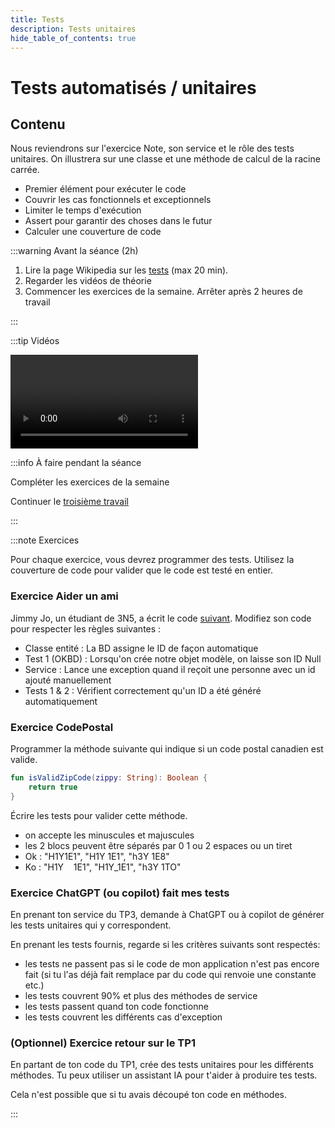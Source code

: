 ```yaml
---
title: Tests
description: Tests unitaires
hide_table_of_contents: true
---
```


# Tests automatisés / unitaires

## Contenu

Nous reviendrons sur l'exercice Note, son service et le rôle des tests unitaires. On illustrera sur une classe et une méthode de calcul de la racine carrée.

- Premier élément pour exécuter le code
- Couvrir les cas fonctionnels et exceptionnels
- Limiter le temps d'exécution
- Assert pour garantir des choses dans le futur
- Calculer une couverture de code

<Row>

<Column>

:::warning Avant la séance (2h)

1. Lire la page Wikipedia sur les [tests](https://fr.wikipedia.org/wiki/Test_unitaire) (max 20 min).
2. Regarder les vidéos de théorie
3. Commencer les exercices de la semaine. Arrêter après 2 heures de travail



:::

</Column>

<Column>

:::tip Vidéos

<Video url="https://youtu.be/TsvblQf--nI" />

<Video url="https://youtu.be/odT2vpyqVN8" />

<Video url="https://youtu.be/IOpGBezfUww" />

PARLER DE TESTER AVEC UNE BD

:::

</Column>

<Column>

:::info À faire pendant la séance

Compléter les exercices de la semaine

Continuer le [troisième travail](../tp/tp3)

:::

</Column>

</Row>

:::note Exercices

Pour chaque exercice, vous devrez programmer des tests. Utilisez la couverture de code pour valider que le code est testé en entier.

### Exercice Aider un ami

Jimmy Jo, un étudiant de 3N5, a écrit le code [suivant](https://github.com/departement-info-cem/3N5-Prog3/tree/main/code/TestsExercice1). Modifiez son code pour respecter les règles suivantes :

- Classe entité : La BD assigne le ID de façon automatique
- Test 1 (OKBD) : Lorsqu'on crée notre objet modèle, on laisse son ID Null
- Service : Lance une exception quand il reçoit une personne avec un id ajouté manuellement
- Tests 1 & 2 : Vérifient correctement qu'un ID a été généré automatiquement

### Exercice CodePostal

Programmer la méthode suivante qui indique si un code postal canadien est valide.

```kotlin
fun isValidZipCode(zippy: String): Boolean {
    return true
}
```

Écrire les tests pour valider cette méthode.
- on accepte les minuscules et majuscules
- les 2 blocs peuvent être séparés par 0 1 ou 2 espaces ou un tiret
- Ok : "H1Y1E1", "H1Y 1E1", "h3Y 1E8"
- Ko : "H1Y &#8203; &#8203; &#8203; 1E1", "H1Y_1E1", "h3Y 1TO"

### Exercice ChatGPT (ou copilot) fait mes tests

En prenant ton service du TP3, demande à ChatGPT ou à copilot de générer les tests unitaires qui y correspondent.

En prenant les tests fournis, regarde si les critères suivants sont respectés:
- les tests ne passent pas si le code de mon application n'est pas encore fait (si tu l'as déjà fait remplace par du code qui renvoie une constante etc.)
- les tests couvrent 90% et plus des méthodes de service
- les tests passent quand ton code fonctionne
- les tests couvrent les différents cas d'exception

### (Optionnel) Exercice retour sur le TP1

En partant de ton code du TP1, crée des tests unitaires pour les différents méthodes. Tu peux utiliser un assistant IA
pour t'aider à produire tes tests.

Cela n'est possible que si tu avais découpé ton code en méthodes.

:::
